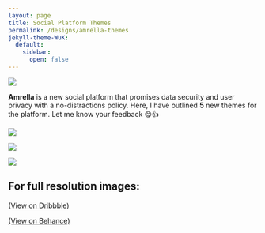 ```yaml
---
layout: page
title: Social Platform Themes
permalink: /designs/amrella-themes
jekyll-theme-WuK:
  default:
    sidebar:
      open: false
---
```


[![](https://cdn.dribbble.com/userupload/10781299/file/original-37f8b9a61c80c29ad926eda341cf6e58.png?resize=752x)](https://cdn.dribbble.com/userupload/10781299/file/original-37f8b9a61c80c29ad926eda341cf6e58.png?resize=752x)

**Amrella** is a new social platform that promises data security and user privacy with a no-distractions policy. Here, I have outlined **5** new themes for the platform. Let me know your feedback 😋👍

![](https://cdn.dribbble.com/userupload/10781302/file/original-f91caf0d55f8015bd6f2ab7f451b0b81.png?resize=752x)

![](https://cdn.dribbble.com/userupload/10781300/file/original-a226f5ab3fdc95075e297d337d33406d.png?resize=752x)

![](https://cdn.dribbble.com/userupload/10781301/file/original-bfbb03ff918317042d500cf89adc1a52.png?resize=752x)

## For full resolution images:

[(View on Dribbble)](https://dribbble.com/shots/22827533-Social-Platform-Themes)

[(View on Behance)](https://www.behance.net/gallery/182307861/Social-Platform-UI)
